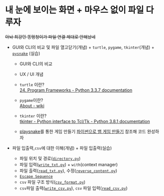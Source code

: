 # 내 눈에 보이는 화면 + 마우스 없이 파일 다루자 
~~아놔 최강민 똥멍청이가 파일 연결 제대로 안해놨네~~
+ GUI와 CLI의 비교 및 파일 열고닫기(개념) + `turtle`, `pygame`, `tkinter`(개념) + [`pysnake`](5.gui,cli+fileinput/pysnake.py) (실습)

  - GUI와 CLI의 비교
  - UX / UI 개념
  - `turtle` 이란?  
  [24. Program Frameworks - Python 3.3.7 documentation](https://docs.python.org/3.3/library/frameworks.html)

  - `pygame`이란?  
  [About - wiki](https://www.pygame.org/wiki/about)

  - `tkinter` 이란?  
  [tkinter - Python interface to Tcl/Tk - Python 3.8.1 documentation](https://docs.python.org/ko/3/library/tkinter.html)
  - [playsnake](https://python.bakyeono.net/chapter-12-1.html)를 통한 게임 만들기
    [파이썬으로 뱀 게임 만들기](https://python.bakyeono.net/chapter-12-1.html) 참조해 코드 완성하자

+ 파일 입출력,`csv`에 대한 이해(개념) + 파일 입출력(실습)

  - 파일 위치 및 경로([`directory.py`](5.gui,cli+fileinput/directory.py))
  - 파일 입력([`write_txt.py`](5.gui,cli+fileinput/write_txt.py)) + `with`(context manager)
  - 파일 출력([`read_txt.py`](5.gui,cli+fileinput/read_txt.py)), 수정([`reverse_content.py`](5.gui,cli+fileinput/reverse_content.py))
  - [`Escape Sequence`](5.gui,cli+fileinput/escape_sequence.py)
  - `csv` 파일 구조 방식([`csv_format.py`](5.gui,cli+fileinput/csv_format.py))
  - `csv`파일 출력([`write_csv.py`](5.gui,cli+fileinput/write_csv.py)), `csv` 파일 입력([`read_csv.py`](5.gui,cli+fileinput/read_csv.py))